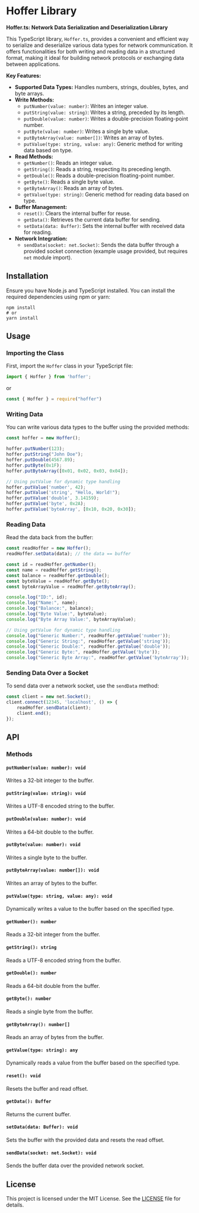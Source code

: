 # Hoffer Library

**Hoffer.ts: Network Data Serialization and Deserialization Library**

This TypeScript library, `Hoffer.ts`, provides a convenient and efficient way to serialize and deserialize various data types for network communication. It offers functionalities for both writing and reading data in a structured format, making it ideal for building network protocols or exchanging data between applications.

**Key Features:**

- **Supported Data Types:** Handles numbers, strings, doubles, bytes, and byte arrays.
- **Write Methods:**
    - `putNumber(value: number)`: Writes an integer value.
    - `putString(value: string)`: Writes a string, preceded by its length.
    - `putDouble(value: number)`: Writes a double-precision floating-point number.
    - `putByte(value: number)`: Writes a single byte value.
    - `putByteArray(value: number[])`: Writes an array of bytes.
    - `putValue(type: string, value: any)`: Generic method for writing data based on type.
- **Read Methods:**
    - `getNumber()`: Reads an integer value.
    - `getString()`: Reads a string, respecting its preceding length.
    - `getDouble()`: Reads a double-precision floating-point number.
    - `getByte()`: Reads a single byte value.
    - `getByteArray()`: Reads an array of bytes.
    - `getValue(type: string)`: Generic method for reading data based on type.
- **Buffer Management:**
    - `reset()`: Clears the internal buffer for reuse.
    - `getData()`: Retrieves the current data buffer for sending.
    - `setData(data: Buffer)`: Sets the internal buffer with received data for reading.
- **Network Integration:**
    - `sendData(socket: net.Socket)`: Sends the data buffer through a provided socket connection (example usage provided, but requires `net` module import).

## Installation

Ensure you have Node.js and TypeScript installed. You can install the required dependencies using npm or yarn:

```
npm install
# or
yarn install
```

## Usage

### Importing the Class

First, import the `Hoffer` class in your TypeScript file:

```typescript
import { Hoffer } from 'hoffer';
```
or
```js
const { Hoffer } = require("hoffer")
```

### Writing Data

You can write various data types to the buffer using the provided methods:

```typescript
const hoffer = new Hoffer();

hoffer.putNumber(123);
hoffer.putString("John Doe");
hoffer.putDouble(4567.89);
hoffer.putByte(0x1F);
hoffer.putByteArray([0x01, 0x02, 0x03, 0x04]);

// Using putValue for dynamic type handling
hoffer.putValue('number', 42);
hoffer.putValue('string', "Hello, World!");
hoffer.putValue('double', 3.14159);
hoffer.putValue('byte', 0x2A);
hoffer.putValue('byteArray', [0x10, 0x20, 0x30]);
```

### Reading Data

Read the data back from the buffer:

```typescript
const readHoffer = new Hoffer();
readHoffer.setData(data); // the data == buffer

const id = readHoffer.getNumber();
const name = readHoffer.getString();
const balance = readHoffer.getDouble();
const byteValue = readHoffer.getByte();
const byteArrayValue = readHoffer.getByteArray();

console.log("ID:", id);
console.log("Name:", name);
console.log("Balance:", balance);
console.log("Byte Value:", byteValue);
console.log("Byte Array Value:", byteArrayValue);

// Using getValue for dynamic type handling
console.log("Generic Number:", readHoffer.getValue('number'));
console.log("Generic String:", readHoffer.getValue('string'));
console.log("Generic Double:", readHoffer.getValue('double'));
console.log("Generic Byte:", readHoffer.getValue('byte'));
console.log("Generic Byte Array:", readHoffer.getValue('byteArray'));
```

### Sending Data Over a Socket

To send data over a network socket, use the `sendData` method:

```typescript
const client = new net.Socket();
client.connect(12345, 'localhost', () => {
    readHoffer.sendData(client);
    client.end();
});
```

## API

### Methods

#### `putNumber(value: number): void`
Writes a 32-bit integer to the buffer.

#### `putString(value: string): void`
Writes a UTF-8 encoded string to the buffer.

#### `putDouble(value: number): void`
Writes a 64-bit double to the buffer.

#### `putByte(value: number): void`
Writes a single byte to the buffer.

#### `putByteArray(value: number[]): void`
Writes an array of bytes to the buffer.

#### `putValue(type: string, value: any): void`
Dynamically writes a value to the buffer based on the specified type.

#### `getNumber(): number`
Reads a 32-bit integer from the buffer.

#### `getString(): string`
Reads a UTF-8 encoded string from the buffer.

#### `getDouble(): number`
Reads a 64-bit double from the buffer.

#### `getByte(): number`
Reads a single byte from the buffer.

#### `getByteArray(): number[]`
Reads an array of bytes from the buffer.

#### `getValue(type: string): any`
Dynamically reads a value from the buffer based on the specified type.

#### `reset(): void`
Resets the buffer and read offset.

#### `getData(): Buffer`
Returns the current buffer.

#### `setData(data: Buffer): void`
Sets the buffer with the provided data and resets the read offset.

#### `sendData(socket: net.Socket): void`
Sends the buffer data over the provided network socket.

## License

This project is licensed under the MIT License. See the [LICENSE](LICENSE) file for details.